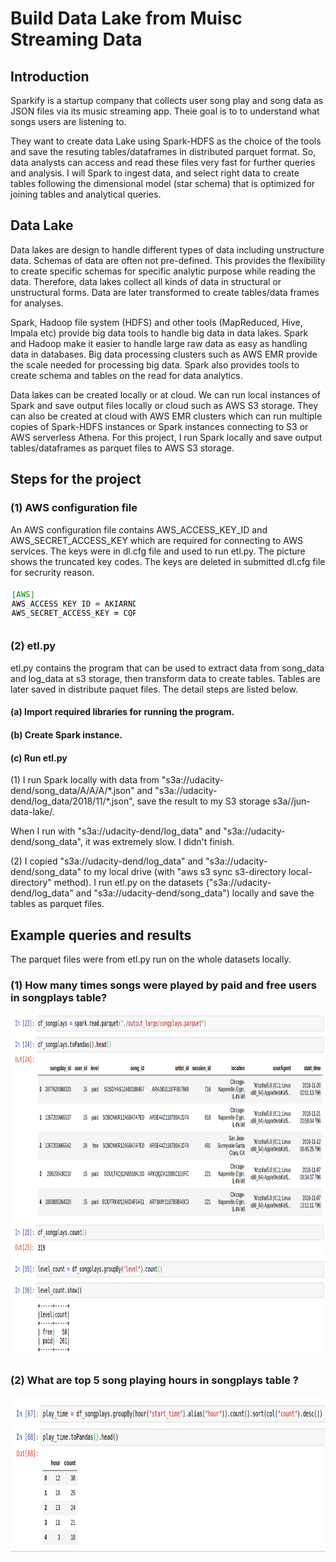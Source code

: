 # Build Data Lake from Muisc Streaming Data

## Introduction

Sparkify is a startup company that collects user song play and song data as JSON files via its music streaming app. Theie goal is to to understand what songs users are listening to.

They want to create data Lake using Spark-HDFS as the choice of the tools and save the resuting tables/dataframes in distributed parquet format. So, data analysts can access and read these files very fast for further queries and analysis. I will Spark to ingest data, and select right data to create tables following the dimensional model (star schema) that is optimized for joining tables and analytical queries.


## Data Lake

Data lakes are design to handle different types of data including unstructure data. Schemas of data are often not pre-defined. This provides the flexibility to create specific schemas for specific analytic purpose while reading the data. Therefore, data lakes collect all kinds of data in structural or unstructural forms. Data are later transformed to create tables/data frames for analyses.  

Spark, Hadoop file system (HDFS) and other tools (MapReduced, Hive, Impala etc) provide big data tools to handle big data in data lakes. Spark and Hadoop make it easier to handle large raw data as easy as handling data in databases. Big data processing clusters such as AWS EMR provide the scale needed for processing big data. Spark also provides tools to create schema and tables on the read for data analytics.  

Data lakes can be created locally or at cloud.  We can run local instances of Spark and save output files locally or cloud such as AWS S3 storage.  They can also be created at cloud with AWS EMR clusters which can run multiple copies of Spark-HDFS instances or Spark instances connecting to S3 or AWS serverless Athena. For this project, I run Spark locally and save output tables/dataframes as parquet files to AWS S3 storage.  

## Steps for the project 

### (1) AWS configuration file 

An AWS configuration file contains AWS_ACCESS_KEY_ID and AWS_SECRET_ACCESS_KEY which are required for connecting to AWS services.  The keys were in dl.cfg file and used to run etl.py.  The picture shows the truncated key codes. The keys are deleted in submitted dl.cfg file for secrurity reason.  

<img src="conf.png" style="width:200px;height:60px;">

### (2) etl.py

etl.py contains the program that can be used to extract data from song_data and log_data at s3 storage, then transform data to create tables.  Tables are later saved in distribute paquet files.  The detail steps are listed below.

#### (a) Import required libraries for running the program.

#### (b) Create Spark instance. 

#### (c) Run etl.py 

(1) I run Spark locally with data from "s3a://udacity-dend/song_data/A/A/A/\*.json" and "s3a://udacity-dend/log_data/2018/11/\*.json", save the result to my S3 storage s3a//jun-data-lake/. 

When I run with "s3a://udacity-dend/log_data" and "s3a://udacity-dend/song_data", it was extremely slow. I didn't finish.  

(2) I copied "s3a://udacity-dend/log_data" and "s3a://udacity-dend/song_data" to my local drive (with "aws s3 sync s3-directory local-directory" method).  I run etl.py on the datasets ("s3a://udacity-dend/log_data" and "s3a://udacity-dend/song_data") locally and save the tables as parquet files. 

    

## Example queries and results

The parquet files were from etl.py run on the whole datasets locally.  

### (1) How many times songs were played by paid and free users in songplays table?   

<img src="songplays1.png" style="width:1000px;height:550px;">

### (2) What are top 5 song playing hours in songplays table ? 

<img src="songplays2.png" style="width:850px;height:250px;">
